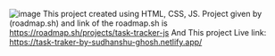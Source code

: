 ![image](https://github.com/user-attachments/assets/38d26b69-daf1-4fef-a676-ce4bfc0b6cf8)
This project created using HTML, CSS, JS.
Project given by (roadmap.sh) and link of the roadmap.sh is https://roadmap.sh/projects/task-tracker-js
And This project Live link: https://task-traker-by-sudhanshu-ghosh.netlify.app/
